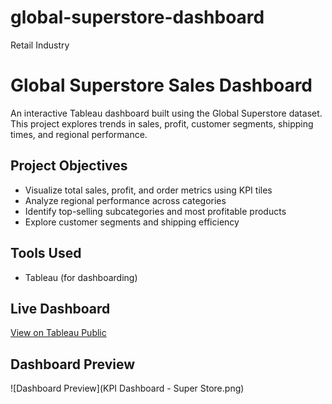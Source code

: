 # global-superstore-dashboard
Retail Industry 
# Global Superstore Sales Dashboard

An interactive Tableau dashboard built using the Global Superstore dataset. 
This project explores trends in sales, profit, customer segments, shipping times, and regional performance.

## Project Objectives
- Visualize total sales, profit, and order metrics using KPI tiles
- Analyze regional performance across categories
- Identify top-selling subcategories and most profitable products
- Explore customer segments and shipping efficiency

## Tools Used
- Tableau (for dashboarding)

##  Live Dashboard

[ View on Tableau Public](https://public.tableau.com/app/profile/lasya.bodapati/viz/SuperStoreDataViz_17442481620140/Dashboard1)

## Dashboard Preview 
![Dashboard Preview](KPI Dashboard - Super Store.png)
